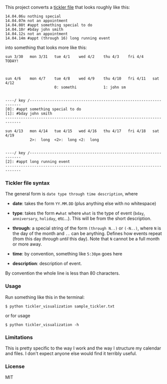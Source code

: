 This project converts a [tickler file][tf] that looks roughly like this:

[tf]: http://en.wikipedia.org/wiki/Tickler_file

    14.04.06u nothing special
    14.04.07m not an appointment
    14.04.08t #appt something special to do
    14.04.10r #bday john smith
    14.04.12s not an appointment
    14.04.14m #appt (through 16) long running event

into something that looks more like this:

    sun 3/30   mon 3/31   tue 4/1    wed 4/2    thu 4/3    fri 4/4    TODAY!



    sun 4/6    mon 4/7    tue 4/8    wed 4/9    thu 4/10   fri 4/11   sat 4/12
                          0: somethi            1: john sm


    ----/ key /------------------------------------------------------------------
    [0]: #appt something special to do
    [1]: #bday john smith
    -----------------------------------------------------------------------------

    sun 4/13   mon 4/14   tue 4/15   wed 4/16   thu 4/17   fri 4/18   sat 4/19
               2>:  long  <2>:  long <2:  long


    ----/ key /------------------------------------------------------------------
    [2]: #appt long running event
    -----------------------------------------------------------------------------

### Tickler file syntax

The general form is `date type through time description`, where

- **date**: takes the form `YY.MM.DD` (plus anything else with no whitespace)

- **type**: takes the form `#what` where `what` is the type of event (`bday`, `anniversary`,
`holiday`, etc...). This will be from the short description.

- **through**: a special string of the form `(through N..)` or `(-N..)`, where `N` is the day
of the month and `..` can be anything. Defines how events repeat (from this day *through until* this day).
Note that `N` cannot be a full month or more away.

- **time**: by convention, something like `5:30pm` goes here

- **description**: description of event.

By convention the whole line is less than 80 characters.

### Usage

Run something like this in the terminal:

    $ python tickler_visualization sample_tickler.txt

or for usage

    $ python tickler_visualization -h

### Limitations

This is pretty specific to the way I work and the way I structure my calendar and files.
I don't expect anyone else would find it terribly useful.

### License

MIT


